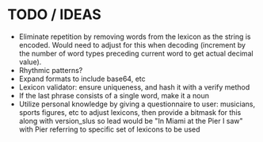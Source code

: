 # TODO / IDEAS

* Eliminate repetition by removing words from the lexicon as the string is encoded. Would need to adjust for this when decoding (increment by the number of word types preceding current word to get actual decimal value).
* Rhythmic patterns?
* Expand formats to include base64, etc
* Lexicon validator: ensure uniqueness, and hash it with a verify method
* If the last phrase consists of a single word, make it a noun
* Utilize personal knowledge by giving a questionnaire to user: musicians, sports figures, etc to adjust lexicons, then provide a bitmask for this along with version_slus so lead would be "In Miami at the Pier I saw" with Pier referring to specific set of lexicons to be used
